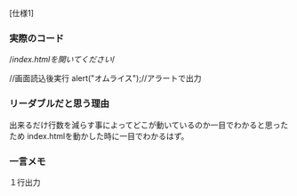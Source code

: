 [仕様1]
### 実際のコード

/*index.htmlを開いてください*/

//画面読込後実行
alert("オムライス");//アラートで出力

### リーダブルだと思う理由
出来るだけ行数を減らす事によってどこが動いているのか一目でわかると思ったため
index.htmlを動かした時に一目でわかるはず。

### 一言メモ
１行出力